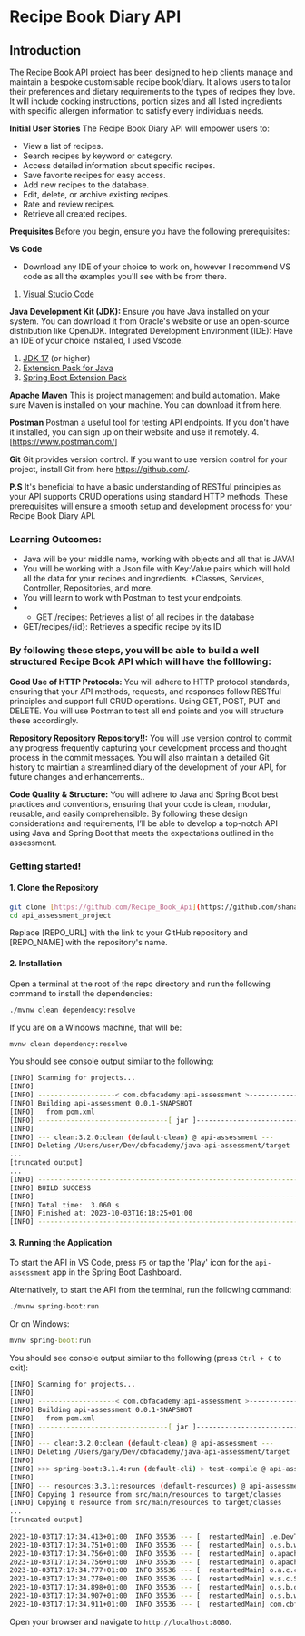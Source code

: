 # **Recipe Book Diary API**

## **Introduction**
The Recipe Book API project has been designed to help clients manage and maintain a bespoke customisable recipe book/diary. 
It allows users to tailor their preferences and dietary requirements to the types of recipes they love. 
It will include cooking instructions, portion sizes and all listed ingredients with specific allergen information to satisfy every individuals needs. 

**Initial User Stories**
The Recipe Book Diary API will empower users to:
- View a list of recipes.
- Search recipes by keyword or category.
- Access detailed information about specific recipes.
- Save favorite recipes for easy access.
- Add new recipes to the database.
- Edit, delete, or archive existing recipes.
- Rate and review recipes.
- Retrieve all created recipes.


**Prequisites**
 Before you begin, ensure you have the following prerequisites:

 **Vs Code**
 * Download any IDE of your choice to work on, however I recommend VS code as all the examples you'll see with be from there. 
1. [Visual Studio Code](https://code.visualstudio.com/Download)
   
**Java Development Kit (JDK):**
Ensure you have Java installed on your system. You can download it from Oracle's website or use an open-source distribution like OpenJDK.
Integrated Development Environment (IDE):
Have an IDE of your choice installed, I used Vscode.

1. [JDK 17](https://learn.microsoft.com/en-gb/java/openjdk/download#openjdk-17) (or higher)
2. [Extension Pack for Java](https://marketplace.visualstudio.com/items?itemName=vscjava.vscode-java-pack)
3. [Spring Boot Extension Pack](https://marketplace.visualstudio.com/items?itemName=vmware.vscode-boot-dev-pack)

**Apache Maven** 
This is project management and build automation. Make sure Maven is installed on your machine. You can download it from here.

**Postman**
Postman a useful tool for testing API endpoints. If you don't have it installed, you can sign up on their website and use it remotely.
4.[https://www.postman.com/]

**Git**
Git provides version control. If you want to use version control for your project, install Git from here https://github.com/.

**P.S**
It's beneficial to have a basic understanding of RESTful principles as your API supports CRUD operations using standard HTTP methods.
These prerequisites will ensure a smooth setup and development process for your Recipe Book Diary API.
  

### **Learning Outcomes:**

* Java will be your middle name, working with objects and all that is JAVA!
* You will be working with a Json file with Key:Value pairs which will hold all the data for your recipes and ingredients. 
*Classes, Services, Controller, Repositories, and more.
* You will learn to work with Postman to test your endpoints.
* * GET /recipes: Retrieves a list of all recipes in the database
* GET/recipes/{id}: Retrieves a specific recipe by its ID
  

  
### **By following these steps, you will be able to build a well structured Recipe Book API which will have the folllowing:**

**Good Use of HTTP Protocols:**
You will adhere to HTTP protocol standards, ensuring that your API methods, requests, and responses follow RESTful principles and support full CRUD operations. 
Using GET, POST, PUT and DELETE. You will use Postman to test 
all end points and you will structure these accordingly. 

**Repository Repository Repository!!:**
You will use version control to commit any progress frequently capturing your development process and thought process in the commit messages. 
You will also maintain a detailed Git history to maintian a streamlined diary of the development of your API, for future changes and enhancements..

**Code Quality & Structure:**
You will adhere to Java and Spring Boot best practices and conventions, ensuring that your code is clean, modular, reusable, and easily comprehensible.
By following these design considerations and requirements, I’ll be able to develop a top-notch API using Java and Spring Boot that meets the expectations outlined in the assessment.




### Getting started!

#### 1. Clone the Repository

```sh
git clone [https://github.com/Recipe_Book_Api](https://github.com/shanaallenholder/Java_Assessment_Repo
cd api_assessment_project
```

Replace [REPO_URL] with the link to your GitHub repository and [REPO_NAME] with the repository's name.

#### 2. Installation

Open a terminal at the root of the repo directory and run the following command to install the dependencies:

```sh
./mvnw clean dependency:resolve
```

If you are on a Windows machine, that will be:
```cmd
mvnw clean dependency:resolve
```

You should see console output similar to the following:

```sh
[INFO] Scanning for projects...
[INFO] 
[INFO] -------------------< com.cbfacademy:api-assessment >--------------------
[INFO] Building api-assessment 0.0.1-SNAPSHOT
[INFO]   from pom.xml
[INFO] --------------------------------[ jar ]---------------------------------
[INFO] 
[INFO] --- clean:3.2.0:clean (default-clean) @ api-assessment ---
[INFO] Deleting /Users/user/Dev/cbfacademy/java-api-assessment/target
...
[truncated output]
...
[INFO] ------------------------------------------------------------------------
[INFO] BUILD SUCCESS
[INFO] ------------------------------------------------------------------------
[INFO] Total time:  3.060 s
[INFO] Finished at: 2023-10-03T16:18:25+01:00
[INFO] ------------------------------------------------------------------------
```

#### 3. Running the Application

To start the API in VS Code, press `F5` or tap the 'Play' icon for the `api-assessment` app in the Spring Boot Dashboard.

Alternatively, to start the API from the terminal, run the following command:

```sh
./mvnw spring-boot:run
```

Or on Windows:

```cmd
mvnw spring-boot:run
```

You should see console output similar to the following (press `Ctrl + C` to exit):

```sh
[INFO] Scanning for projects...
[INFO] 
[INFO] -------------------< com.cbfacademy:api-assessment >--------------------
[INFO] Building api-assessment 0.0.1-SNAPSHOT
[INFO]   from pom.xml
[INFO] --------------------------------[ jar ]---------------------------------
[INFO] 
[INFO] --- clean:3.2.0:clean (default-clean) @ api-assessment ---
[INFO] Deleting /Users/gary/Dev/cbfacademy/java-api-assessment/target
[INFO] 
[INFO] >>> spring-boot:3.1.4:run (default-cli) > test-compile @ api-assessment >>>
[INFO] 
[INFO] --- resources:3.3.1:resources (default-resources) @ api-assessment ---
[INFO] Copying 1 resource from src/main/resources to target/classes
[INFO] Copying 0 resource from src/main/resources to target/classes
...
[truncated output]
...
2023-10-03T17:17:34.413+01:00  INFO 35536 --- [  restartedMain] .e.DevToolsPropertyDefaultsPostProcessor : For additional web related logging consider setting the 'logging.level.web' property to 'DEBUG'
2023-10-03T17:17:34.751+01:00  INFO 35536 --- [  restartedMain] o.s.b.w.embedded.tomcat.TomcatWebServer  : Tomcat initialized with port(s): 8080 (http)
2023-10-03T17:17:34.756+01:00  INFO 35536 --- [  restartedMain] o.apache.catalina.core.StandardService   : Starting service [Tomcat]
2023-10-03T17:17:34.756+01:00  INFO 35536 --- [  restartedMain] o.apache.catalina.core.StandardEngine    : Starting Servlet engine: [Apache Tomcat/10.1.13]
2023-10-03T17:17:34.777+01:00  INFO 35536 --- [  restartedMain] o.a.c.c.C.[Tomcat].[localhost].[/]       : Initializing Spring embedded WebApplicationContext
2023-10-03T17:17:34.778+01:00  INFO 35536 --- [  restartedMain] w.s.c.ServletWebServerApplicationContext : Root WebApplicationContext: initialization completed in 364 ms
2023-10-03T17:17:34.898+01:00  INFO 35536 --- [  restartedMain] o.s.b.d.a.OptionalLiveReloadServer       : LiveReload server is running on port 35729
2023-10-03T17:17:34.907+01:00  INFO 35536 --- [  restartedMain] o.s.b.w.embedded.tomcat.TomcatWebServer  : Tomcat started on port(s): 8080 (http) with context path ''
2023-10-03T17:17:34.911+01:00  INFO 35536 --- [  restartedMain] com.cbfacademy.apiassessment.App         : Started App in 0.643 seconds (process running for 0.786)
```

Open your browser and navigate to `http://localhost:8080`.



